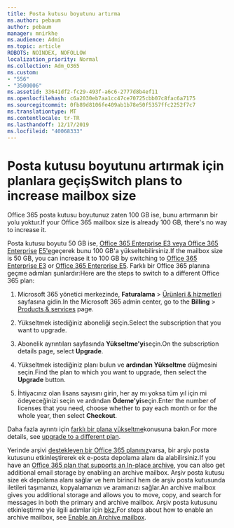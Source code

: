 ```yaml
---
title: Posta kutusu boyutunu artırma
ms.author: pebaum
author: pebaum
manager: mnirkhe
ms.audience: Admin
ms.topic: article
ROBOTS: NOINDEX, NOFOLLOW
localization_priority: Normal
ms.collection: Adm_O365
ms.custom:
- "556"
- "3500006"
ms.assetid: 33641df2-fc29-493f-a6c6-2777d8b4ef11
ms.openlocfilehash: c6a2030eb7aa1cc47ce70725cbb07c8fac6a7175
ms.sourcegitcommit: 0fb89d8106fe409ab1b78e50f5357ffc2252f7c7
ms.translationtype: MT
ms.contentlocale: tr-TR
ms.lasthandoff: 12/17/2019
ms.locfileid: "40068333"
---
```

# <a name="switch-plans-to-increase-mailbox-size"></a><span data-ttu-id="fd90a-102">Posta kutusu boyutunu artırmak için planlara geçiş</span><span class="sxs-lookup"><span data-stu-id="fd90a-102">Switch plans to increase mailbox size</span></span>

<span data-ttu-id="fd90a-103">Office 365 posta kutusu boyutunuz zaten 100 GB ise, bunu artırmanın bir yolu yoktur.</span><span class="sxs-lookup"><span data-stu-id="fd90a-103">If your Office 365 mailbox size is already 100 GB, there's no way to increase it.</span></span>
  
<span data-ttu-id="fd90a-104">Posta kutusu boyutu 50 GB ise, [Office 365 Enterprise E3 veya Office 365 Enterprise](https://products.office.com/business/office-365-enterprise-e3-business-software) [E5'e](https://products.office.com/business/office-365-enterprise-e5-business-software)geçerek bunu 100 GB'a yükseltebilirsiniz.</span><span class="sxs-lookup"><span data-stu-id="fd90a-104">If the mailbox size is 50 GB, you can increase it to 100 GB by switching to [Office 365 Enterprise E3](https://products.office.com/business/office-365-enterprise-e3-business-software) or [Office 365 Enterprise E5](https://products.office.com/business/office-365-enterprise-e5-business-software).</span></span> <span data-ttu-id="fd90a-105">Farklı bir Office 365 planına geçme adımları şunlardır:</span><span class="sxs-lookup"><span data-stu-id="fd90a-105">Here are the steps to switch to a different Office 365 plan:</span></span>
  
1. <span data-ttu-id="fd90a-106">Microsoft 365 yönetici merkezinde, **Faturalama** \> [Ürünleri & hizmetleri](https://go.microsoft.com/fwlink/p/?linkid=842054) sayfasına gidin.</span><span class="sxs-lookup"><span data-stu-id="fd90a-106">In the Microsoft 365 admin center, go to the **Billing** \> [Products & services](https://go.microsoft.com/fwlink/p/?linkid=842054) page.</span></span>

2. <span data-ttu-id="fd90a-107">Yükseltmek istediğiniz aboneliği seçin.</span><span class="sxs-lookup"><span data-stu-id="fd90a-107">Select the subscription that you want to upgrade.</span></span>

3. <span data-ttu-id="fd90a-108">Abonelik ayrıntıları sayfasında **Yükseltme'yi**seçin.</span><span class="sxs-lookup"><span data-stu-id="fd90a-108">On the subscription details page, select **Upgrade**.</span></span>

4. <span data-ttu-id="fd90a-109">Yükseltmek istediğiniz planı bulun ve **ardından Yükseltme** düğmesini seçin.</span><span class="sxs-lookup"><span data-stu-id="fd90a-109">Find the plan to which you want to upgrade, then select the **Upgrade** button.</span></span>

5. <span data-ttu-id="fd90a-110">İhtiyacınız olan lisans sayısını girin, her ay mı yoksa tüm yıl için mi ödeyeceğinizi seçin ve ardından **Ödeme'yi**seçin.</span><span class="sxs-lookup"><span data-stu-id="fd90a-110">Enter the number of licenses that you need, choose whether to pay each month or for the whole year, then select **Checkout**.</span></span>

<span data-ttu-id="fd90a-111">Daha fazla ayrıntı için [farklı bir plana yükseltme](https://docs.microsoft.com/office365/admin/subscriptions-and-billing/upgrade-to-different-plan)konusuna bakın.</span><span class="sxs-lookup"><span data-stu-id="fd90a-111">For more details, see [upgrade to a different plan](https://docs.microsoft.com/office365/admin/subscriptions-and-billing/upgrade-to-different-plan).</span></span>

<span data-ttu-id="fd90a-112">Yerinde arşivi [destekleyen bir Office 365 planınız](https://docs.microsoft.com/office365/servicedescriptions/exchange-online-archiving-service-description/exchange-online-archiving-service-description)varsa, bir arşiv posta kutusunu etkinleştirerek ek e-posta depolama alanı da alabilirsiniz.</span><span class="sxs-lookup"><span data-stu-id="fd90a-112">If you have an [Office 365 plan that supports an In-place archive](https://docs.microsoft.com/office365/servicedescriptions/exchange-online-archiving-service-description/exchange-online-archiving-service-description), you can also get additional email storage by enabling an archive mailbox.</span></span> <span data-ttu-id="fd90a-113">Arşiv posta kutusu size ek depolama alanı sağlar ve hem birincil hem de arşiv posta kutusunda iletileri taşımanızı, kopyalamanızı ve aramanızı sağlar.</span><span class="sxs-lookup"><span data-stu-id="fd90a-113">An archive mailbox gives you additional storage and allows you to move, copy, and search for messages in both the primary and archive mailbox.</span></span> <span data-ttu-id="fd90a-114">Arşiv posta kutusunu etkinleştirme yle ilgili adımlar için [bkz.](https://docs.microsoft.com/office365/securitycompliance/enable-archive-mailboxes)</span><span class="sxs-lookup"><span data-stu-id="fd90a-114">For steps about how to enable an archive mailbox, see [Enable an Archive mailbox](https://docs.microsoft.com/office365/securitycompliance/enable-archive-mailboxes).</span></span>